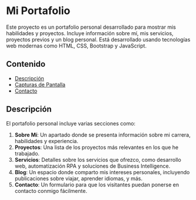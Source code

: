 # Mi Portafolio

Este proyecto es un portafolio personal desarrollado para mostrar mis habilidades y proyectos. Incluye información sobre mí, mis servicios, proyectos previos y un blog personal. Está desarrollado usando tecnologías web modernas como HTML, CSS, Bootstrap y JavaScript.

## Contenido

- [Descripción](#descripción)
- [Capturas de Pantalla](#capturas-de-pantalla)
- [Contacto](#contacto)

## Descripción

El portafolio personal incluye varias secciones como:

1. **Sobre Mí**: Un apartado donde se presenta información sobre mi carrera, habilidades y experiencia.
2. **Proyectos**: Una lista de los proyectos más relevantes en los que he trabajado.
3. **Servicios**: Detalles sobre los servicios que ofrezco, como desarrollo web, automatización RPA y soluciones de Business Intelligence.
4. **Blog**: Un espacio donde comparto mis intereses personales, incluyendo publicaciones sobre viajar, aprender idiomas, y más.
5. **Contacto**: Un formulario para que los visitantes puedan ponerse en contacto conmigo fácilmente.
